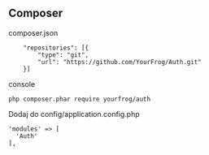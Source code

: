 ## Composer

composer.json
```
    "repositories": [{
        "type": "git",
        "url": "https://github.com/YourFrog/Auth.git"
    }]
```

console
```
php composer.phar require yourfrog/auth
```


Dodaj do config/application.config.php
```
'modules' => [
  'Auth'
],
```
